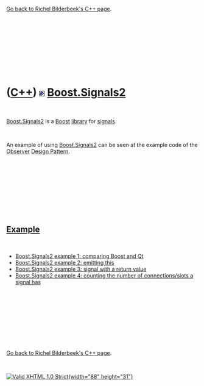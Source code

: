 

[Go back to Richel Bilderbeek's C++ page](Cpp.htm).

 

 

 

 

 

([C++](Cpp.htm)) ![Boost](PicBoost.png) [Boost.Signals2](CppSignals2.htm)
=========================================================================

 

[Boost.Signals2](CppSignals2.htm) is a [Boost](CppBoost.htm)
[library](CppLibrary.htm) for [signals](CppBoostSignal.htm).

 

An example of using [Boost.Signals2](CppSignals2.htm) can be seen at the
example code of the [Observer](CppDesignPatternObserver.htm) [Design
Pattern](CppDesignPattern.htm).

 

 

 

 

 

[Example](CppExample.htm)
-------------------------

 

-   [Boost.Signals2 example 1: comparing Boost and
    Qt](CppBoostSignals2Example1.htm)
-   [Boost.Signals2 example 2: emitting
    this](CppBoostSignals2Example2.htm)
-   [Boost.Signals2 example 3: signal with a return
    value](CppBoostSignals2Example3.htm)
-   [Boost.Signals2 example 4: counting the number of connections/slots
    a signal has](CppBoostSignals2Example4.htm)

 

 

 

 

 

[Go back to Richel Bilderbeek's C++ page](Cpp.htm).



 

[![Valid XHTML 1.0 Strict](valid-xhtml10.png){width="88"
height="31"}](http://validator.w3.org/check?uri=referer)
